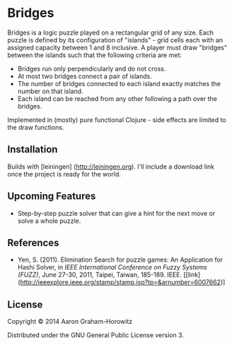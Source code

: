 Bridges
=======

Bridges is a logic puzzle played on a rectangular grid of any size. Each puzzle
is defined by its configuration of "islands" - grid cells each with an assigned
capacity between 1 and 8 inclusive. A player must draw "bridges" between the
islands such that the following criteria are met:

- Bridges run only perpendicularly and do not cross.
- At most two bridges connect a pair of islands.
- The number of bridges connected to each island exactly matches the number on
  that island.
- Each island can be reached from any other following a path over the bridges.

Implemented in (mostly) pure functional Clojure - side effects are limited to
the draw functions.

Installation
------------

Builds with [leiningen] (http://leiningen.org). I'll include a download link
once the project is ready for the world.

Upcoming Features
-----------------

- Step-by-step puzzle solver that can give a hint for the next move or solve a
  whole puzzle.

References
----------

- Yen, S. (2011).
  Elimination Search for puzzle games: An Application for Hashi Solver,
  in *IEEE International Conference on Fuzzy Systems (FUZZ)*,
  June 27-30, 2011, Taipei, Taiwan, 185-189. IEEE.
  [[link] (http://ieeexplore.ieee.org/stamp/stamp.jsp?tp=&arnumber=6007662)]

License
-------

Copyright © 2014 Aaron Graham-Horowitz

Distributed under the GNU General Public License version 3.
